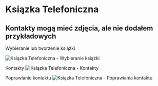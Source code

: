 # Ksiązka Telefoniczna
## Kontakty mogą mieć zdjęcia, ale nie dodałem przykładowych
Wybieranie lub tworzenie książki

![Ksiązka Telefoniczna - Wybieranie książki](https://github.com/user-attachments/assets/35012a09-dc98-4ea1-ab63-34acaa61fd17)

Kontakty
![Ksiązka Telefoniczna - Kontakty](https://github.com/user-attachments/assets/e59c1dce-741f-41bb-846c-f1d34cb3fb91)

Poprawianie kontaktu
![Ksiązka Telefoniczna - Poprawiania kontaktu](https://github.com/user-attachments/assets/b0ce54d7-4fcb-4816-9829-1e91fcd2f69c)
